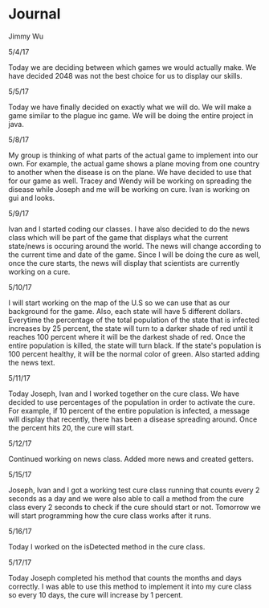 # Journal

Jimmy Wu

5/4/17

Today we are deciding between which games we would actually make. We have decided 2048 was not the best choice
for us to display our skills.

5/5/17

Today we have finally decided on exactly what we will do. We will make a game similar to the plague inc game. We will be doing the entire project in java.

5/8/17

My group is thinking of what parts of the actual game to implement into our own. For example, the actual game shows a plane moving from one country to another when the disease is on the plane. We have decided to use that for our game as well. Tracey and Wendy will be working on spreading the disease while Joseph and me will be working on cure. Ivan is working on gui and looks.

5/9/17

Ivan and I started coding our classes. I have also decided to do the news class which will be part of the game that displays what the current state/news is occuring around the world. The news will change according to the current time and date of the game. Since I will be doing the cure as well, once the cure starts, the news will display that scientists are currently working on a cure. 

5/10/17

I will start working on the map of the U.S so we can use that as our background for the game. Also, each state will have 5 different dollars. Everytime the percentage of the total population of the state that is infected increases by 25 percent, the state will turn to a darker shade of red until it reaches 100 percent where it will be the darkest shade of red. Once the entire population is killed, the state will turn black. If the state's population is 100 percent healthy, it will be the normal color of green. 
Also started adding the news text.

5/11/17

Today Joseph, Ivan and I worked together on the cure class. We have decided to use percentages of the population in order to activate the cure. For example, if 10 percent of the entire population is infected, a message will display that recently, there has been a disease spreading around. Once the percent hits 20, the cure will start.

5/12/17 

Continued working on news class. Added more news and created getters.

5/15/17

Joseph, Ivan and I got a working test cure class running that counts every 2 seconds as a day and we were also able to call a method from the cure class every 2 seconds to check if the cure should start or not. Tomorrow we will start programming how the cure class works after it runs.

5/16/17

Today I worked on the isDetected method in the cure class.

5/17/17

Today Joseph completed his method that counts the months and days correctly. I was able to use this method to implement it into my cure class so every 10 days, the cure will increase by 1 percent.
